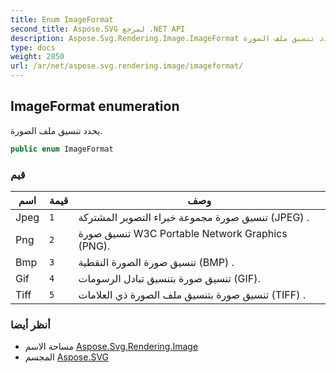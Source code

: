 ```yaml
---
title: Enum ImageFormat
second_title: Aspose.SVG لمرجع .NET API
description: Aspose.Svg.Rendering.Image.ImageFormat تعداد. يحدد تنسيق ملف الصورة.
type: docs
weight: 2850
url: /ar/net/aspose.svg.rendering.image/imageformat/
---
```

## ImageFormat enumeration

يحدد تنسيق ملف الصورة.

```csharp
public enum ImageFormat
```

### قيم

| اسم | قيمة | وصف |
| --- | --- | --- |
| Jpeg | `1` | تنسيق صورة مجموعة خبراء التصوير المشتركة (JPEG) . |
| Png | `2` | تنسيق صورة W3C Portable Network Graphics (PNG). |
| Bmp | `3` | تنسيق صورة الصورة النقطية (BMP) . |
| Gif | `4` | تنسيق صورة بتنسيق تبادل الرسومات (GIF). |
| Tiff | `5` | تنسيق صورة بتنسيق ملف الصورة ذي العلامات (TIFF) . |

### أنظر أيضا

* مساحة الاسم [Aspose.Svg.Rendering.Image](../../aspose.svg.rendering.image/)
* المجسم [Aspose.SVG](../../)


